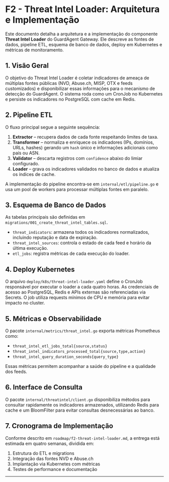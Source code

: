# F2 - Threat Intel Loader: Arquitetura e Implementação

Este documento detalha a arquitetura e a implementação do componente **Threat Intel Loader** do GuardAgent Gateway. Ele descreve as fontes de dados, pipeline ETL, esquema de banco de dados, deploy em Kubernetes e métricas de monitoramento.

## 1. Visão Geral
O objetivo do Threat Intel Loader é coletar indicadores de ameaça de múltiplas fontes públicas (NVD, Abuse.ch, MISP, OTX e feeds customizados) e disponibilizar essas informações para o mecanismo de detecção do GuardAgent. O sistema roda como um CronJob no Kubernetes e persiste os indicadores no PostgreSQL com cache em Redis.

## 2. Pipeline ETL
O fluxo principal segue a seguinte sequência:

1. **Extractor** – recupera dados de cada fonte respeitando limites de taxa.
2. **Transformer** – normaliza e enriquece os indicadores (IPs, domínios, URLs, hashes) gerando um `hash` único e informações adicionais como país ou ASN.
3. **Validator** – descarta registros com `confidence` abaixo do limiar configurado.
4. **Loader** – grava os indicadores validados no banco de dados e atualiza os índices de cache.

A implementação do pipeline encontra‑se em `internal/etl/pipeline.go` e usa um pool de workers para processar múltiplas fontes em paralelo.

## 3. Esquema de Banco de Dados
As tabelas principais são definidas em `migrations/001_create_threat_intel_tables.sql`.

- `threat_indicators`: armazena todos os indicadores normalizados, incluindo reputação e data de expiração.
- `threat_intel_sources`: controla o estado de cada feed e horário da última execução.
- `etl_jobs`: registra métricas de cada execução do loader.

## 4. Deploy Kubernetes
O arquivo `deploy/k8s/threat-intel-loader.yaml` define o CronJob responsável por executar o loader a cada quatro horas. As credenciais de acesso ao PostgreSQL, Redis e APIs externas são referenciadas via Secrets. O job utiliza requests mínimos de CPU e memória para evitar impacto no cluster.

## 5. Métricas e Observabilidade
O pacote `internal/metrics/threat_intel.go` exporta métricas Prometheus como:

- `threat_intel_etl_jobs_total{source,status}`
- `threat_intel_indicators_processed_total{source,type,action}`
- `threat_intel_query_duration_seconds{query_type}`

Essas métricas permitem acompanhar a saúde do pipeline e a qualidade dos feeds.

## 6. Interface de Consulta
O pacote `internal/threatintel/client.go` disponibiliza métodos para consultar rapidamente os indicadores armazenados, utilizando Redis para cache e um BloomFilter para evitar consultas desnecessárias ao banco.

## 7. Cronograma de Implementação
Conforme descrito em `roadmap/f2-threat-intel-loader.md`, a entrega está estimada em quatro semanas, dividida em:

1. Estrutura do ETL e migrations
2. Integração das fontes NVD e Abuse.ch
3. Implantação via Kubernetes com métricas
4. Testes de performance e documentação

---
